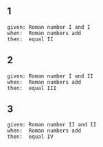 ## 1
```
given: Roman number I and I
when:  Roman numbers add
then:  equal II 
```

## 2
```
given: Roman number I and II
when:  Roman numbers add
then:  equal III 
```

## 3
```
given: Roman number II and II
when:  Roman numbers add
then:  equal IV 
```